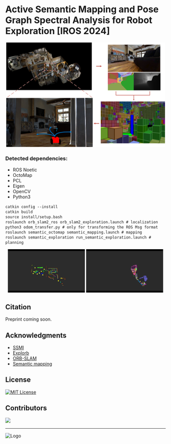 # Active Semantic Mapping and Pose Graph Spectral Analysis for Robot Exploration [IROS 2024]

<p align = "center">   
  <img  src="docs/sim.png" width=500>
</p>

### Detected dependencies:
- ROS Noetic
- OctoMap
- PCL
- Eigen
- OpenCV
- Python3

```
catkin config --install
catkin build
source install/setup.bash
roslaunch orb_slam2_ros orb_slam2_exploration.launch # localization
python3 odom_transfer.py # only for transforming the ROS Msg format
roslaunch semantic_octomap semantic_mapping.launch # mapping
roslaunch semantic_exploration run_semantic_exploration.launch # planning
```

<p align="center">
  <img src="docs/explore.gif" width="48%" />
  <img src="docs/mapping.gif" width="48%" />
</p>

## Citation
Preprint coming soon.
## Acknowledgments
- [SSMI](https://ieeexplore.ieee.org/abstract/document/10057106)
- [Explorb](https://ieeexplore.ieee.org/abstract/document/10003990)
- [ORB-SLAM](https://ieeexplore.ieee.org/document/7946260)
- [Semantic mapping](https://github.com/floatlazer/semantic_slam)
## License
[![MIT License](https://img.shields.io/badge/License-MIT-green.svg)](https://choosealicense.com/licenses/mit/)
## Contributors
<a href="https://github.com/BohemianRhapsodyz/semantic_exploration/graphs/contributors">
  <img src="https://contrib.rocks/image?repo=BohemianRhapsodyz/semantic_exploration" />
</a>  

****
![Logo](https://mistlab.ca/images/mistlogo.png)
